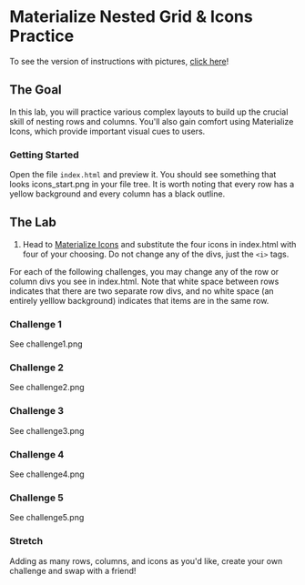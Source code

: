 # Materialize Nested Grid & Icons Practice

To see the version of instructions with pictures, [click here](https://github.com/upperlinecode/materialize-grid-icon-practice)!

## The Goal
In this lab, you will practice various complex layouts to build up the crucial skill of nesting rows and columns. You'll also gain comfort using Materialize Icons, which provide important visual cues to users.

### Getting Started

Open the file `index.html` and preview it. You should see something that looks icons_start.png in your file tree. It is worth noting that every row has a yellow background and every column has a black outline.

## The Lab
1. Head to <a href="https://materializecss.com/icons.html">Materialize Icons</a> and substitute the four icons in index.html with four of your choosing. Do not change any of the divs, just the `<i>` tags.

For each of the following challenges, you may change any of the row or column divs you see in index.html. Note that white space between rows indicates that there are two separate row divs, and no white space (an entirely yelllow background) indicates that items are in the same row.

### Challenge 1
See challenge1.png

### Challenge 2
See challenge2.png

### Challenge 3
See challenge3.png

### Challenge 4
See challenge4.png

### Challenge 5
See challenge5.png

### Stretch
Adding as many rows, columns, and icons as you'd like, create your own challenge and swap with a friend!

